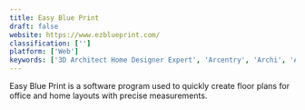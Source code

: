 ```yaml
---
title: Easy Blue Print
draft: false 
website: https://www.ezblueprint.com/
classification: ['']
platform: ['Web']
keywords: ['3D Architect Home Designer Expert', 'Arcentry', 'Archi', 'Arris Architect Studio', 'Civil Designer', 'CorelDRAW Technical Suite X7', 'Design Master Electrical', 'Draft it', 'Edificius', 'Frank', 'Home Designer', 'IStruct', 'MASTERSPEC', 'MagicPlan', 'Revit LT', 'Roomtodo', 'SketchUp', 'The Visualizer', 'VisualAnalysis', 'progeCAD 2010 Professional']
---
```

Easy Blue Print is a software program used to quickly create floor plans for office and home layouts with precise measurements.